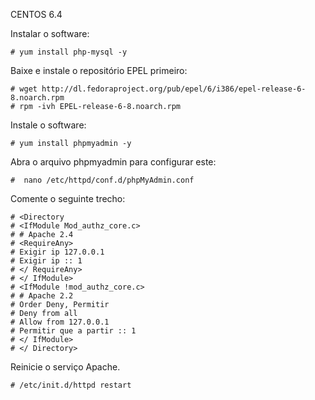 CENTOS 6.4

Instalar o software:

    # yum install php-mysql -y   


Baixe e instale o repositório EPEL primeiro:

    # wget http://dl.fedoraproject.org/pub/epel/6/i386/epel-release-6-8.noarch.rpm
    # rpm -ivh EPEL-release-6-8.noarch.rpm 


Instale o software:

    # yum install phpmyadmin -y 


Abra o arquivo phpmyadmin para configurar este:

    #  nano /etc/httpd/conf.d/phpMyAdmin.conf

Comente o seguinte trecho:

    # <Directory
    # <IfModule Mod_authz_core.c>
    # # Apache 2.4
    # <RequireAny>
    # Exigir ip 127.0.0.1
    # Exigir ip :: 1
    # </ RequireAny>
    # </ IfModule>
    # <IfModule !mod_authz_core.c>
    # # Apache 2.2
    # Order Deny, Permitir
    # Deny from all
    # Allow from 127.0.0.1
    # Permitir que a partir :: 1
    # </ IfModule>
    # </ Directory> 

Reinicie o serviço Apache.

    # /etc/init.d/httpd restart 
